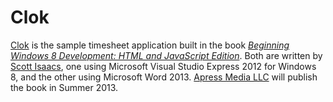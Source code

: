 # Clok

[Clok](http://clok.us) is the sample timesheet application built in the book [*Beginning Windows 8 Development: HTML and JavaScript Edition*](http://beginningwinjs.com).  Both are written by [Scott Isaacs](http://www.tapmymind.com), one using Microsoft Visual Studio Express 2012 for Windows 8, and the other using Microsoft Word 2013.  [Apress Media LLC](http://apress.com) will publish the book in Summer 2013.
